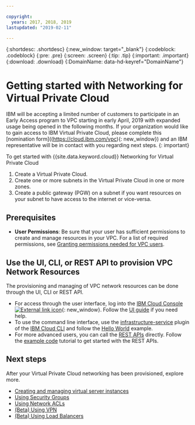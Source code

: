 ```yaml
---

copyright:
  years: 2017, 2018, 2019
lastupdated: "2019-02-11"

---
```


{:shortdesc: .shortdesc}
{:new_window: target="_blank"}
{:codeblock: .codeblock}
{:pre: .pre}
{:screen: .screen}
{:tip: .tip}
{:important: .important}
{:download: .download}
{:DomainName: data-hd-keyref="DomainName"}

# Getting started with Networking for Virtual Private Cloud

IBM will be accepting a limited number of customers to participate in an Early Access program to VPC starting in early April, 2019 with expanded usage being opened in the following months. If your organization would like to gain access to IBM Virtual Private Cloud, please complete this [nomination form]((https://cloud.ibm.com/vpc){: new_window}) and an IBM representative will be in contact with you regarding next steps.
{: important}

To get started with {{site.data.keyword.cloud}} Networking for Virtual Private Cloud

1. Create a Virtual Private Cloud.
2. Create one or more subnets in the Virtual Private Cloud in one or more zones.
3. Create a public gateway (PGW) on a subnet if you want resources on your subnet to have access to the internet or vice-versa.

## Prerequisites

 * **User Permissions**: Be sure that your user has sufficient permissions to create and manage resources in your VPC. For a list of required permissions, see [Granting permissions needed for VPC users](/docs/infrastructure/vpc?topic=vpc-managing-user-permissions-for-vpc-resources).

## Use the UI, CLI, or REST API to provision VPC Network Resources

The provisioning and managing of VPC network resources can be done through the UI, CLI or REST API.

* For access through the user interface, log into the [IBM Cloud Console ![External link icon](../../icons/launch-glyph.svg "External link icon")]( https://{DomainName}/vpc){: new_window}. Follow the [UI guide](/docs/infrastructure/vpc?topic=vpc-creating-a-vpc-using-the-ibm-cloud-console) if you need help.
* To use the command line interface, use the [infrastructure-service](/docs/infrastructure-service-cli-plugin/vpc-cli-reference.html) plugin of the [IBM Cloud CLI](/docs/cli/reference/ibmcloud?topic=cloud-cli-overview) and follow the [Hello World](/docs/infrastructure/vpc?topic=vpc-creating-a-vpc-using-the-ibm-cloud-cli) example.
* For more advanced users, you can call the [REST APIs](https://{DomainName}/apidocs/rias) directly. Follow the [example code](/docs/infrastructure/vpc?topic=vpc-creating-a-vpc-using-the-rest-apis) tutorial to get started with the REST APIs.

## Next steps

After your Virtual Private Cloud networking has been provisioned, explore more.

* [Creating and managing virtual server instances](/docs/infrastructure/vpc?topic=vpc-creating-and-managing-virtual-server-instances)
* [Using Security Groups](/docs/infrastructure/vpc-network?topic=vpc-network-setting-up-security-groups-using-the-cli)
* [Using Network ACLs](/docs/infrastructure/vpc-network?topic=vpc-network-setting-up-network-acls-using-the-cli)
* [(Beta) Using VPN](/docs/infrastructure/vpc-network?topic=vpc-network--beta-using-vpn-with-your-vpc)
* [(Beta) Using Load Balancers](/docs/infrastructure/vpc-network?topic=vpc-network--beta-using-load-balancers-in-ibm-cloud-vpc#-beta-using-load-balancers-in-ibm-cloud-vpc)
